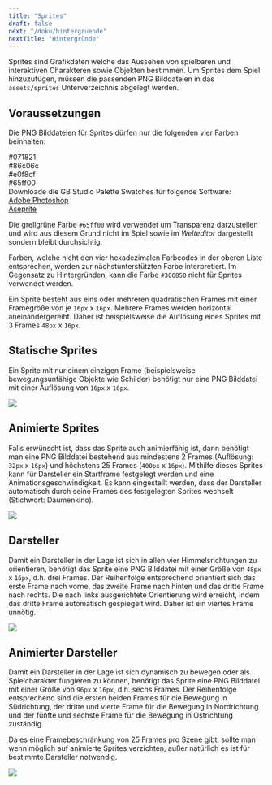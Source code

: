 ```yaml
---
title: "Sprites"
draft: false
next: "/doku/hintergruende"
nextTitle: "Hintergründe"
---
```


Sprites sind Grafikdaten welche das Aussehen von spielbaren und interaktiven Charakteren sowie Objekten bestimmen. Um Sprites dem Spiel hinzuzufügen, müssen die passenden PNG Bilddateien in das `assets/sprites` Unterverzeichnis abgelegt werden.

## Voraussetzungen

Die PNG Bilddateien für Sprites dürfen nur die folgenden vier Farben beinhalten:

<div><div class="Swatch" style="background:#071821;"></div><div class="SwatchLabel">#071821</div></div>
<div><div class="Swatch" style="background:#86c06c;"></div><div class="SwatchLabel">#86c06c</div></div>
<div><div class="Swatch" style="background:#e0f8cf;"></div><div class="SwatchLabel">#e0f8cf</div></div>
<div><div class="Swatch" style="background:#65ff00;"></div><div class="SwatchLabel">#65ff00</div></div>

<div class="InfoBox">
Downloade die GB Studio Palette Swatches für folgende Software:<br />
<a href="/assets/swatches/gb-studio-photoshop.aco">Adobe Photoshop</a><br />
<a href="/assets/swatches/gb-studio-aseprite.aseprite">Aseprite</a>
</div>

Die grellgrüne Farbe `#65ff00` wird verwendet um Transparenz darzustellen und wird aus diesem Grund nicht im Spiel sowie im _Welteditor_ dargestellt sondern bleibt durchsichtig.

Farben, welche nicht den vier hexadezimalen Farbcodes in der oberen Liste entsprechen, werden zur nächstunterstützten Farbe interpretiert. Im Gegensatz zu Hintergründen, kann die Farbe `#306850` nicht für Sprites verwendet werden.

Ein Sprite besteht aus eins oder mehreren quadratischen Frames mit einer Framegröße von je `16px` x `16px`. Mehrere Frames werden horizontal aneinandergereiht. Daher ist beispielsweise die Auflösung eines Sprites mit 3 Frames `48px` x `16px`.

## Statische Sprites

Ein Sprite mit nur einem einzigen Frame (beispielsweise bewegungsunfähige Objekte wie Schilder) benötigt nur eine PNG Bilddatei mit einer Auflösung von `16px` x `16px`.

<img src="/img/sprites/cat.png" class="HelpSprite" />

## Animierte Sprites

Falls erwünscht ist, dass das Sprite auch animierfähig ist, dann benötigt man eine PNG Bilddatei bestehend aus mindestens 2 Frames (Auflösung: `32px` x `16px`) und höchstens 25 Frames (`400px` x `16px`). Mithilfe dieses Sprites kann für Darsteller ein Startframe festgelegt werden und eine Animationsgeschwindigkeit. Es kann eingestellt werden, dass der Darsteller automatisch durch seine Frames des festgelegten Sprites wechselt (Stichwort: Daumenkino).

<img src="/img/sprites/fire.png" class="HelpSprite" />

## Darsteller

Damit ein Darsteller in der Lage ist sich in allen vier Himmelsrichtungen zu orientieren, benötigt das Sprite eine PNG Bilddatei mit einer Größe von `48px` x `16px`, d.h. drei Frames. Der Reihenfolge entsprechend orientiert sich das erste Frame nach vorne, das zweite Frame nach hinten und das dritte Frame nach rechts. Die nach links ausgerichtete Orientierung wird erreicht, indem das dritte Frame automatisch gespiegelt wird. Daher ist ein viertes Frame unnötig.

<img src="/img/sprites/npc001.png" class="HelpSprite" />

## Animierter Darsteller

Damit ein Darsteller in der Lage ist sich dynamisch zu bewegen oder als Spielcharakter fungieren zu können, benötigt das Sprite eine PNG Bilddatei mit einer Größe von `96px` x `16px`, d.h. sechs Frames. Der Reihenfolge entsprechend sind die ersten beiden Frames für die Bewegung in Südrichtung, der dritte und vierte Frame für die Bewegung in Nordrichtung und der fünfte und sechste Frame für die Bewegung in Ostrichtung zuständig.

Da es eine Framebeschränkung von 25 Frames pro Szene gibt, sollte man wenn möglich auf animierte Sprites verzichten, außer natürlich es ist für bestimmte Darsteller notwendig.

<img src="/img/sprites/player.png" class="HelpSprite" />

